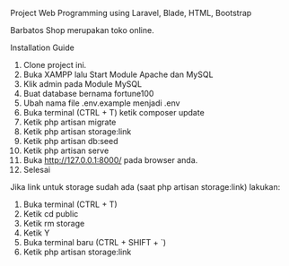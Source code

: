 Project Web Programming using Laravel, Blade, HTML, Bootstrap

Barbatos Shop merupakan toko online. 

Installation Guide
1. Clone project ini.
2. Buka XAMPP lalu Start Module Apache dan MySQL
3. Klik admin pada Module MySQL
4. Buat database bernama fortune100
5. Ubah nama file .env.example menjadi .env
6. Buka terminal (CTRL + T) ketik composer update
7. Ketik php artisan migrate
8. Ketik php artisan storage:link
9. Ketik php artisan db:seed
10. Ketik php artisan serve
11. Buka http://127.0.0.1:8000/ pada browser anda.
12. Selesai


Jika link untuk storage sudah ada (saat php artisan storage:link) lakukan:

1. Buka terminal (CTRL + T)
2. Ketik cd public
3. Ketik rm storage
4. Ketik Y
5. Buka terminal baru (CTRL + SHIFT + `)
6. Ketik php artisan storage:link
